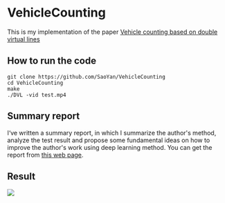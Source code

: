 # VehicleCounting
This is my implementation of the paper [Vehicle counting based on double virtual lines](https://link.springer.com/article/10.1007/s11760-016-1038-7)<br />  
## How to run the code
```
git clone https://github.com/SaoYan/VehicleCounting
cd VehicleCounting
make
./DVL -vid test.mp4
```
## Summary report
I‘ve written a summary report, in which I summarize the author's method, analyze the test result and propose some fundamental ideas on how to improve the author's work using deep learning method. You can get the report from [this web page](https://saoyan.github.io/vehicle-counting-DVL/).

## Result
![](https://github.com/SaoYan/VehicleCounting/blob/master/Result_Vehicle-Counting.gif)
